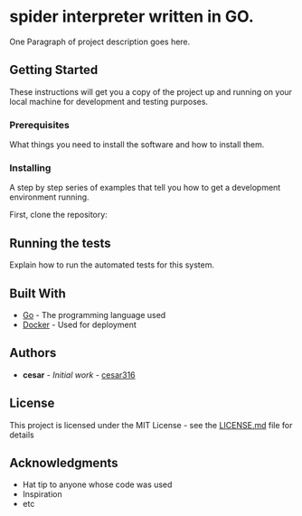 # spider interpreter written in GO.

One Paragraph of project description goes here.

## Getting Started

These instructions will get you a copy of the project up and running on your local machine for development and testing purposes.

### Prerequisites

What things you need to install the software and how to install them.

### Installing

A step by step series of examples that tell you how to get a development environment running.

First, clone the repository:


## Running the tests

Explain how to run the automated tests for this system.

## Built With

* [Go](https://golang.org/) - The programming language used
* [Docker](https://www.docker.com/) - Used for deployment

## Authors

* **cesar** - *Initial work* - [cesar316](https://github.com/CesarAgusto316)

## License

This project is licensed under the MIT License - see the [LICENSE.md](LICENSE.md) file for details

## Acknowledgments

* Hat tip to anyone whose code was used
* Inspiration
* etc
